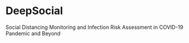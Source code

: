 # DeepSocial
Social Distancing Monitoring and Infection Risk Assessment in COVID-19 Pandemic and Beyond

